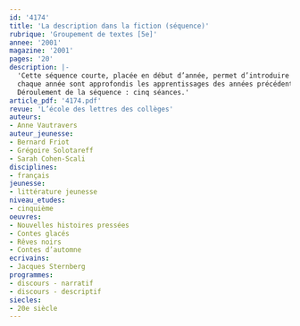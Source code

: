 ```yaml
---
id: '4174'
title: 'La description dans la fiction (séquence)'
rubrique: 'Groupement de textes [5e]'
annee: '2001'
magazine: '2001'
pages: '20'
description: |-
  'Cette séquence courte, placée en début d’année, permet d’introduire le travail sur la description en cinquième. Rappelons que les programmes demandent de travailler les discours : narratif en sixième, descriptif en cinquième, explicatif en quatrième et argumentatif en troisième, sachant que
  chaque année sont approfondis les apprentissages des années précédentes. Les textes proposés ici sont courts et plutôt humoristiques, et les démarches sont ludiques. Les élèves ayant en général des représentations quelque peu rébarbatives de la description, l’objectif de cette séquence est bien de les modifier en montrant à quoi sert la description et comment elle s’insère dans le récit. Par ailleurs, sachant que l’hétérogénéité des classes est difficile à gérer, on proposera pour chaque exercice des aides pour les élèves en difficulté.
  Déroulement de la séquence : cinq séances.'
article_pdf: '4174.pdf'
revue: 'L’école des lettres des collèges'
auteurs:
- Anne Vautravers
auteur_jeunesse:
- Bernard Friot
- Grégoire Solotareff
- Sarah Cohen-Scali
disciplines:
- français
jeunesse:
- littérature jeunesse
niveau_etudes:
- cinquième
oeuvres:
- Nouvelles histoires pressées
- Contes glacés
- Rêves noirs
- Contes d’automne
ecrivains:
- Jacques Sternberg
programmes:
- discours - narratif
- discours - descriptif
siecles:
- 20e siècle
---
```

